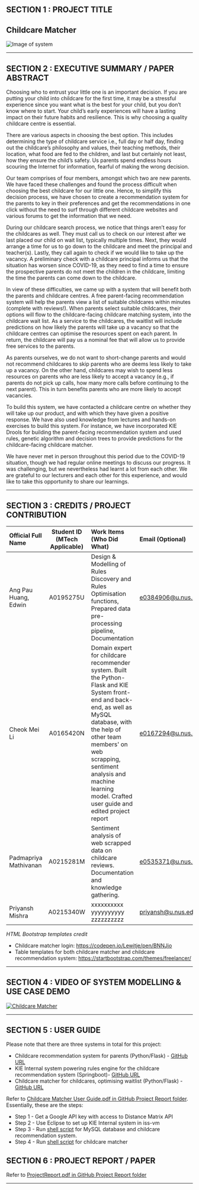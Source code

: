 ## SECTION 1 : PROJECT TITLE
## Childcare Matcher

![Image of system](https://github.com/mabejeok/IRS-PM-2020-11-01-ISY5001-GRP1-ChildcareMatcher/blob/main/System%20Code/System%20pictures.png)


---

## SECTION 2 : EXECUTIVE SUMMARY / PAPER ABSTRACT
Choosing who to entrust your little one is an important decision. If you are putting your child into childcare for the first time, it may be a stressful experience since you want what is the best for your child, but you don’t know where to start. Your child’s early experiences will have a lasting impact on their future habits and resilience. This is why choosing a quality childcare centre is essential.

There are various aspects in choosing the best option. This includes determining the type of childcare service i.e., full day or half day, finding out the childcare’s philosophy and values, their teaching methods, their location, what food are fed to the children, and last but certainly not least, how they ensure the child’s safety. Us parents spend endless hours scouring the Internet for information, fearful of making the wrong decision.

Our team comprises of four members, amongst which two are new parents. We have faced these challenges and found the process difficult when choosing the best childcare for our little one. Hence, to simplify this decision process, we have chosen to create a recommendation system for the parents to key in their preferences and get the recommendations in one click without the need to surf through different childcare websites and various forums to get the information that we need.

During our childcare search process, we notice that things aren’t easy for the childcares as well. They must call us to check on our interest after we last placed our child on wait list, typically multiple times. Next, they would arrange a time for us to go down to the childcare and meet the principal and teacher(s). Lastly, they call again to check if we would like to take up the vacancy. A preliminary check with a childcare principal informs us that the situation has worsen since COVID-19, as they need to find a time to ensure the prospective parents do not meet the children in the childcare, limiting the time the parents can come down to the childcare.

In view of these difficulties, we came up with a system that will benefit both the parents and childcare centres. A free parent-facing recommendation system will help the parents view a list of suitable childcares within minutes (complete with reviews!). When parents select suitable childcares, their options will flow to the childcare-facing childcare matching system, into the childcare wait list. As a service to the childcares, the waitlist will include predictions on how likely the parents will take up a vacancy so that the childcare centres can optimise the resources spent on each parent. In return, the childcare will pay us a nominal fee that will allow us to provide free services to the parents. 

As parents ourselves, we do not want to short-change parents and would not recommend childcares to skip parents who are deems less likely to take up a vacancy. On the other hand, childcares may wish to spend less resources on parents who are less likely to accept a vacancy (e.g., if parents do not pick up calls, how many more calls before continuing to the next parent). This in turn benefits parents who are more likely to accept vacancies. 

To build this system, we have contacted a childcare centre on whether they will take up our product, and with which they have given a positive response. We have also used knowledge from lectures and hands-on exercises to build this system. For instance, we have incorporated KIE Drools for building the parent-facing recommendation system and used rules, genetic algorithm and decision trees to provide predictions for the childcare-facing childcare matcher. 
 
We have never met in person throughout this period due to the COVID-19 situation, though we had regular online meetings to discuss our progress. It was challenging, but we nevertheless had learnt a lot from each other. We are grateful to our lecturers and each other for this experience, and would like to take this opportunity to share our learnings.

---

## SECTION 3 : CREDITS / PROJECT CONTRIBUTION

| Official Full Name  | Student ID (MTech Applicable)  | Work Items (Who Did What) | Email (Optional) |
| :------------ |:---------------:| :-----| :-----|
| Ang Pau Huang, Edwin | A0195275U | Design & Modelling of Rules Discovery and Rules Optimisation functions, Prepared data pre-processing pipeline, Documentation | e0384906@u.nus.edu |
| Cheok Mei Li | A0165420N | Domain expert for childcare recommender system. Built the Python-Flask and KIE System front-end and back-end, as well as MySQL database, with the help of other team members' on web scrapping, sentiment analysis and machine learning model. Crafted user guide and edited project report| e0167294@u.nus.edu |
| Padmapriya Mathivanan | A0215281M | Sentiment analysis of web scrapped data on childcare reviews. Documentation and knowledge gathering. | e0535371@u.nus.edu |
| Priyansh Mishra | A0215340W | xxxxxxxxxx yyyyyyyyyy zzzzzzzzzz| priyansh@u.nus.edu |

_HTML Bootstrap templates credit_
* Childcare matcher login: https://codepen.io/Lewitje/pen/BNNJjo
* Table templates for both childcare matcher and childcare recommendation system: https://startbootstrap.com/themes/freelancer/

---

## SECTION 4 : VIDEO OF SYSTEM MODELLING & USE CASE DEMO
[![Childcare Matcher](https://github.com/mabejeok/IRS-PM-2020-11-01-ISY5001-GRP1-ChildcareMatcher/blob/main/Video/childcare_video.png)](https://youtu.be/jbIqk6Nwn60)

---

## SECTION 5 : USER GUIDE

Please note that there are three systems in total for this project:
* Childcare recommendation system for parents (Python/Flask) - [GitHub URL](https://github.com/mabejeok/parent_recommendation_system)
* KIE Internal system powering rules engine for the childcare recommendation system (Springboot)- [GitHub URL](https://github.com/mabejeok/kie_childcare_matcher)
* Childcare matcher for childcares, optimising waitlist (Python/Flask) - [GitHub URL](https://github.com/mabejeok/childcare_matcher)

Refer to [Childcare Matcher User Guide.pdf in GitHub Project Report folder](https://github.com/mabejeok/IRS-PM-2020-11-01-ISY5001-GRP1-ChildcareMatcher/blob/main/Project%20Report/Childcare%20Matcher%20User%20Guide.pdf). Essentially, these are the steps:
* Step 1 - Get a Google API key with access to Distance Matrix API
* Step 2 - Use Eclipse to set up KIE Internal system in iss-vm
* Step 3 - Run [shell script](https://github.com/mabejeok/IRS-PM-2020-11-01-ISY5001-GRP1-ChildcareMatcher/blob/main/System%20Code/mysql_python_rec_system.sh
) for MySQL database and childcare recommendation system. 
* Step 4 - Run [shell script](https://github.com/mabejeok/IRS-PM-2020-11-01-ISY5001-GRP1-ChildcareMatcher/blob/main/System%20Code/python_cc_matcher.sh) for childcare matcher

## SECTION 6 : PROJECT REPORT / PAPER

Refer to [ProjectReport.pdf in GitHub Project Report folder](https://github.com/mabejeok/IRS-PM-2020-11-01-ISY5001-GRP1-ChildcareMatcher/blob/main/Project%20Report/ProjectReport.pdf)

---

